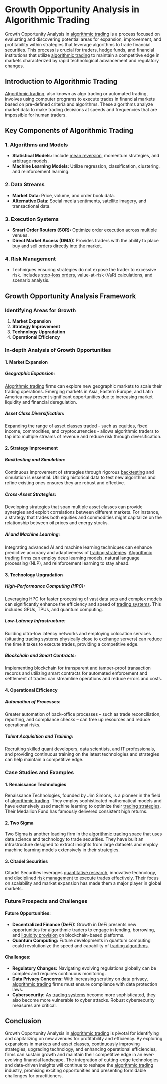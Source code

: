 # Growth Opportunity Analysis in Algorithmic Trading

Growth Opportunity Analysis in [algorithmic trading](../a/algorithmic_trading.md) is a process focused on evaluating and discovering potential areas for expansion, improvement, and profitability within strategies that leverage algorithms to trade financial securities. This process is crucial for traders, hedge funds, and financial institutions that utilize [algorithmic trading](../a/algorithmic_trading.md) to maintain a competitive edge in markets characterized by rapid technological advancement and regulatory changes.

## Introduction to Algorithmic Trading

[Algorithmic trading](../a/algorithmic_trading.md), also known as algo trading or automated trading, involves using computer programs to execute trades in financial markets based on pre-defined criteria and algorithms. These algorithms analyze market data to make trading decisions at speeds and frequencies that are impossible for human traders.

## Key Components of Algorithmic Trading

### 1. **Algorithms and Models**
- **Statistical Models:** Include [mean reversion](../m/mean_reversion.md), momentum strategies, and [arbitrage](../a/arbitrage.md) models.
- **Machine Learning Models:** Utilize regression, classification, clustering, and reinforcement learning.
  
### 2. **Data Streams**
- **Market Data:** Price, volume, and order book data.
- **[Alternative Data](../a/alternative_data.md):** Social media sentiments, satellite imagery, and transactional data.

### 3. **Execution Systems**
- **Smart Order Routers (SOR):** Optimize order execution across multiple venues.
- **Direct Market Access (DMA):** Provides traders with the ability to place buy and sell orders directly into the market.
  
### 4. **Risk Management**
- Techniques ensuring strategies do not expose the trader to excessive risk. Includes [stop-loss orders](../s/stop-loss_orders.md), value-at-risk (VaR) calculations, and scenario analysis.

## Growth Opportunity Analysis Framework

### Identifying Areas for Growth
1. **Market Expansion**
2. **Strategy Improvement**
3. **Technology Upgradation**
4. **Operational Efficiency**

### In-depth Analysis of Growth Opportunities

#### **1. Market Expansion**

##### Geographic Expansion:
[Algorithmic trading](../a/algorithmic_trading.md) firms can explore new geographic markets to scale their trading operations. Emerging markets in Asia, Eastern Europe, and Latin America may present significant opportunities due to increasing market liquidity and financial deregulation.

##### Asset Class Diversification:
Expanding the range of asset classes traded - such as equities, fixed income, commodities, and cryptocurrencies - allows algorithmic traders to tap into multiple streams of revenue and reduce risk through diversification.

#### **2. Strategy Improvement**

##### Backtesting and Simulation:
Continuous improvement of strategies through rigorous [backtesting](../b/backtesting.md) and simulation is essential. Utilizing historical data to test new algorithms and refine existing ones ensures they are robust and effective.

##### Cross-Asset Strategies:
Developing strategies that span multiple asset classes can provide synergies and exploit correlations between different markets. For instance, a strategy that trades both equities and commodities might capitalize on the relationship between oil prices and energy stocks.

##### AI and Machine Learning:
Integrating advanced AI and machine learning techniques can enhance predictive accuracy and adaptiveness of [trading strategies](../t/trading_strategies.md). [Algorithmic trading](../a/algorithmic_trading.md) firms can employ deep learning models, natural language processing (NLP), and reinforcement learning to stay ahead.

#### **3. Technology Upgradation**

##### High-Performance Computing (HPC):
Leveraging HPC for faster processing of vast data sets and complex models can significantly enhance the efficiency and speed of [trading systems](../t/trading_systems.md). This includes GPUs, TPUs, and quantum computing.

##### Low-Latency Infrastructure:
Building ultra-low latency networks and employing colocation services (situating [trading systems](../t/trading_systems.md) physically close to exchange servers) can reduce the time it takes to execute trades, providing a competitive edge.

##### Blockchain and Smart Contracts:
Implementing blockchain for transparent and tamper-proof transaction records and utilizing smart contracts for automated enforcement and settlement of trades can streamline operations and reduce errors and costs.

#### **4. Operational Efficiency**

##### Automation of Processes:
Greater automation of back-office processes – such as trade reconciliation, reporting, and compliance checks – can free up resources and reduce operational risks.

##### Talent Acquisition and Training:
Recruiting skilled quant developers, data scientists, and IT professionals, and providing continuous training on the latest technologies and strategies can help maintain a competitive edge.

### Case Studies and Examples

#### **1. Renaissance Technologies**
Renaissance Technologies, founded by Jim Simons, is a pioneer in the field of [algorithmic trading](../a/algorithmic_trading.md). They employ sophisticated mathematical models and have extensively used machine learning to optimize their [trading strategies](../t/trading_strategies.md). Their Medallion Fund has famously delivered consistent high returns.

#### **2. Two Sigma**
Two Sigma is another leading firm in the [algorithmic trading](../a/algorithmic_trading.md) space that uses data science and technology to trade securities. They have built an infrastructure designed to extract insights from large datasets and employ machine learning models extensively in their strategies.

#### **3. Citadel Securities**
Citadel Securities leverages [quantitative research](../q/quantitative_research.md), innovative technology, and disciplined [risk management](../r/risk_management.md) to execute trades effectively. Their focus on scalability and market expansion has made them a major player in global markets.

### Future Prospects and Challenges

#### **Future Opportunities:**

- **Decentralized Finance (DeFi):** Growth in DeFi presents new opportunities for algorithmic traders to engage in lending, borrowing, and [liquidity provision](../l/liquidity_provision.md) on blockchain-based platforms.
- **Quantum Computing:** Future developments in quantum computing could revolutionize the speed and capability of [trading algorithms](../t/trading_algorithms.md).

#### **Challenges:**

- **Regulatory Changes:** Navigating evolving regulations globally can be complex and requires continuous monitoring.
- **Data Privacy Concerns:** With increasing scrutiny on data privacy, [algorithmic trading](../a/algorithmic_trading.md) firms must ensure compliance with data protection laws.
- **Cybersecurity:** As [trading systems](../t/trading_systems.md) become more sophisticated, they also become more vulnerable to cyber attacks. Robust cybersecurity measures are critical.

## Conclusion

Growth Opportunity Analysis in [algorithmic trading](../a/algorithmic_trading.md) is pivotal for identifying and capitalizing on new avenues for profitability and efficiency. By exploring expansions in markets and asset classes, continuously improving strategies, upgrading technology, and enhancing operational efficiencies, firms can sustain growth and maintain their competitive edge in an ever-evolving financial landscape. The integration of cutting-edge technologies and data-driven insights will continue to reshape the [algorithmic trading](../a/algorithmic_trading.md) industry, promising exciting opportunities and presenting formidable challenges for practitioners.